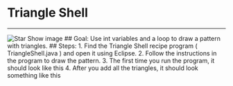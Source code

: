 
# Triangle Shell
  <hr/>
  <img alt="Star Show image" src="./images/triangleShell.png"/>
## Goal:
   Use int variables and a loop to draw a pattern with triangles.
## Steps:
1. Find the Triangle Shell recipe program ( TriangleShell.java ) and open it using Eclipse.
2. Follow the instructions in the program to draw the pattern.
3. The first time you run the program, it should look like this
4. After you add all the triangles, it should look something like this
  
 


